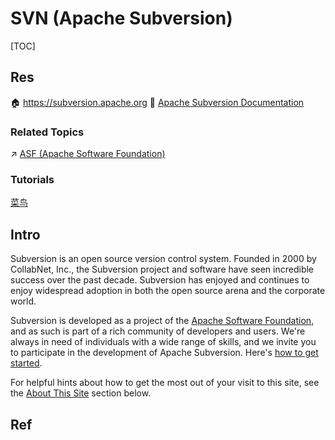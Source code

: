 # SVN (Apache Subversion)

[TOC]

## Res
🏠 https://subversion.apache.org
📂 [Apache Subversion Documentation](https://subversion.apache.org/docs/)


### Related Topics
↗ [ASF (Apache Software Foundation)](../../../Open%20Source%20(Free%20Software)%20Spirits%20&%20Software%20License/Free%20Software%20Organizations/ASF%20(Apache%20Software%20Foundation).md)


### Tutorials
[菜鸟](https://www.runoob.com/svn/svn-commit.html)



## Intro
Subversion is an open source version control system. Founded in 2000 by CollabNet, Inc., the Subversion project and software have seen incredible success over the past decade. Subversion has enjoyed and continues to enjoy widespread adoption in both the open source arena and the corporate world.

Subversion is developed as a project of the [Apache Software Foundation](https://www.apache.org/), and as such is part of a rich community of developers and users. We're always in need of individuals with a wide range of skills, and we invite you to participate in the development of Apache Subversion. Here's [how to get started](https://subversion.apache.org/contributing.html).

For helpful hints about how to get the most out of your visit to this site, see the [About This Site](https://subversion.apache.org/#site-overview) section below.



## Ref
